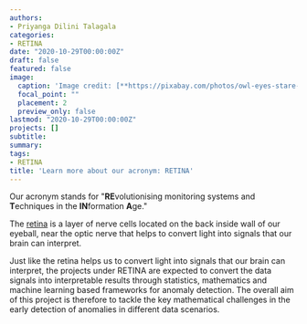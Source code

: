 ```yaml
---
authors:
- Priyanga Dilini Talagala
categories:
- RETINA
date: "2020-10-29T00:00:00Z"
draft: false
featured: false
image:
  caption: 'Image credit: [**https://pixabay.com/photos/owl-eyes-stare-bird-feather-beak-2361801/**](https://pixabay.com/photos/owl-eyes-stare-bird-feather-beak-2361801/)'
  focal_point: ""
  placement: 2
  preview_only: false
lastmod: "2020-10-29T00:00:00Z"
projects: []
subtitle: 
summary: 
tags: 
- RETINA
title: 'Learn more about our acronym: RETINA'
---
```



Our acronym stands for "**RE**volutionising monitoring systems and **T**echniques in the **IN**formation **A**ge." 

The [retina](https://en.wikipedia.org/wiki/Retina) is a layer of nerve cells located on the back inside wall of our eyeball, near the optic nerve that helps to convert light into signals that our brain can interpret.

Just like the retina helps us to convert light into signals that our brain can interpret, the projects under  RETINA are expected to convert the data signals into interpretable results through statistics, mathematics and machine learning  based frameworks for anomaly detection. The overall aim of this project is therefore to tackle the key mathematical challenges in the early detection of anomalies in different data scenarios.

